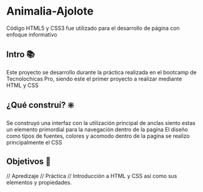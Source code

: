# Animalia-Ajolote
Código HTML5 y CSS3 fue utilizado para el desarrollo de página con enfoque informativo

## Intro 📚
Este proyecto se desarrollo durante la práctica realizada en el bootcamp de Tecnolochicas Pro, siendo este el primer proyecto a realizar mediante HTML y CSS

## ¿Qué construí? ❇️
Se construyó una interfaz con la utilización principal de anclas siento estas un elemento primordial para la navegación dentro de la pagina 
El diseño como tipos de fuentes, colores y acomodo dentro de la pagina se realizo principalmente el CSS
## Objetivos 🚀
// Apredizaje // Práctica // Introducción a HTML y CSS así como sus elementos y propiedades.
